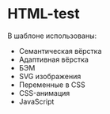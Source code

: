 # HTML-test

В шаблоне использованы:
- Семантическая вёрстка
- Адаптивная вёрстка
- БЭМ
- SVG изображения
- Переменные в CSS
- CSS-анимация
- JavaScript
